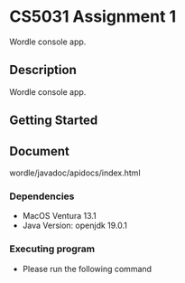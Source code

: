 # CS5031 Assignment 1

Wordle console app.

## Description

Wordle console app.

## Getting Started

## Document

wordle/javadoc/apidocs/index.html

### Dependencies

* MacOS Ventura 13.1
* Java Version: openjdk 19.0.1

### Executing program

* Please run the following command
```

```
